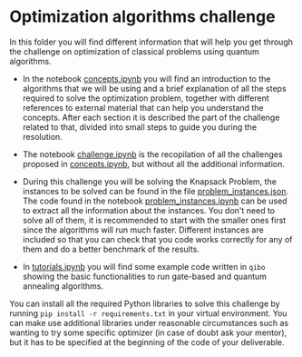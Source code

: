 # Optimization algorithms challenge

In this folder you will find different information that will help you get through the challenge on optimization of classical problems using quantum algorithms.

- In the notebook [concepts.ipynb](concepts.ipynb) you will find an introduction to the algorithms that we will be using and a brief explanation of all the steps required to solve the optimization problem, together with different references to external material that can help you understand the concepts. After each section it is described the part of the challenge related to that, divided into small steps to guide you during the resolution.

- The notebook [challenge.ipynb](challenge.ipynb) is the recopilation of all the challenges proposed in [concepts.ipynb](concepts.ipynb), but without all the additional information.

- During this challenge you will be solving the Knapsack Problem, the instances to be solved can be found in the file [problem_instances.json](problem_instances.json). The code found in the notebook [problem_instances.ipynb](problem_instances.ipynb) can be used to extract all the information about the instances. You don't need to solve all of them, it is recommended to start with the smaller ones first since the algorithms will run much faster. Different instances are included so that you can check that you code works correctly for any of them and do a better benchmark of the results.

- In [tutorials.ipynb](tutorials.ipynb) you will find some example code written in `qibo` showing the basic functionalities to run gate-based and quantum annealing algorithms.

You can install all the required Python libraries to solve this challenge by running `pip install -r requirements.txt` in your virtual environment. You can make use additional libraries under reasonable circumstances such as wanting to try some specific optimizer (in case of doubt ask your mentor), but it has to be specified at the beginning of the code of your deliverable.
